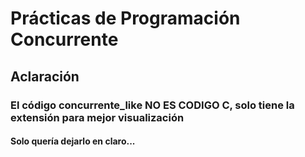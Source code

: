 # Prácticas de Programación Concurrente

## Aclaración
### El código concurrente_like NO ES CODIGO C, solo tiene la extensión para mejor visualización
#### Solo quería dejarlo en claro...
